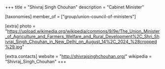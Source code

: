 +++
title = "Shivraj Singh Chouhan"
description = "Cabinet Minister"

[taxonomies]
member_of = ["group/union-council-of-ministers"]

[extra]
photo = "https://upload.wikimedia.org/wikipedia/commons/9/9e/The_Union_Minister_of_Agriculture_and_Farmers_Welfare_and_Rural_Development%2C_Shri_Shivraj_Singh_Chouhan_in_New_Delhi_on_August_14%2C_2024_%28cropped%29.jpg"

[extra.contacts]
website = "http://shivrajsinghchouhan.org/"
wikipedia = "Shivraj_Singh_Chouhan"
+++